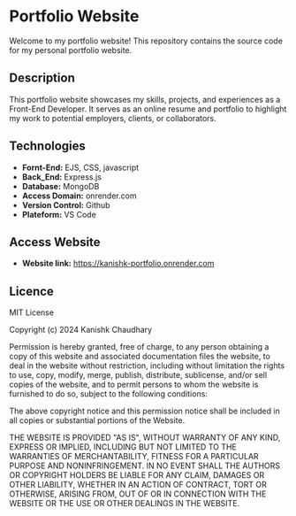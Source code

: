 # Portfolio Website

Welcome to my portfolio website! This repository contains the source code for my personal portfolio website.

## Description

This portfolio website showcases my skills, projects, and experiences as a Front-End Developer. It serves as an online resume and portfolio to highlight my work to potential employers, clients, or collaborators.

## Technologies

- **Fornt-End:** EJS, CSS, javascript
- **Back_End:** Express.js
- **Database:** MongoDB
- **Access Domain:** onrender.com
- **Version Control:** Github
- **Plateform:** VS Code

## Access Website

- **Website link:** https://kanishk-portfolio.onrender.com

## Licence

MIT License

Copyright (c) 2024 Kanishk Chaudhary

Permission is hereby granted, free of charge, to any person obtaining a copy
of this website and associated documentation files the website, to deal
in the website without restriction, including without limitation the rights
to use, copy, modify, merge, publish, distribute, sublicense, and/or sell
copies of the website, and to permit persons to whom the website is
furnished to do so, subject to the following conditions:

The above copyright notice and this permission notice shall be included in all
copies or substantial portions of the Website.

THE WEBSITE IS PROVIDED "AS IS", WITHOUT WARRANTY OF ANY KIND, EXPRESS OR
IMPLIED, INCLUDING BUT NOT LIMITED TO THE WARRANTIES OF MERCHANTABILITY,
FITNESS FOR A PARTICULAR PURPOSE AND NONINFRINGEMENT. IN NO EVENT SHALL THE
AUTHORS OR COPYRIGHT HOLDERS BE LIABLE FOR ANY CLAIM, DAMAGES OR OTHER
LIABILITY, WHETHER IN AN ACTION OF CONTRACT, TORT OR OTHERWISE, ARISING FROM,
OUT OF OR IN CONNECTION WITH THE WEBSITE OR THE USE OR OTHER DEALINGS IN THE
WEBSITE.
